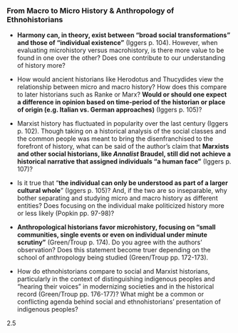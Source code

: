 ### From Macro to Micro History & Anthropology of Ethnohistorians

-	**Harmony can, in theory, exist between “broad social transformations” and those of “individual existence”** (Iggers p. 104). However, when evaluating microhistory versus macrohistory, is there more value to be found in one over the other? Does one contribute to our understanding of history more?

- How would ancient historians like Herodotus and Thucydides view the relationship between micro and macro history? How does this compare to later historians such as Ranke or Marx? **Would or should one expect a difference in opinion based on time-period of the historian or place of origin (e.g. Italian vs. German approaches)** (Iggers p. 105)?

-	Marxist history has fluctuated in popularity over the last century (Iggers p. 102). Though taking on a historical analysis of the social classes and the common people was meant to bring the disenfranchised to the forefront of history, what can be said of the author’s claim that **Marxists and other social historians, like _Annalist_ Braudel, still did not achieve a historical narrative that assigned individuals “a human face”** (Iggers p. 107)?

-	Is it true that “**the individual can only be understood as part of a larger cultural whole**” (Iggers p. 105)? And, if the two are so inseparable, why bother separating and studying micro and macro history as different entities? Does focusing on the individual make politicized history more or less likely (Popkin pp. 97-98)?

-	**Anthropological historians favor microhistory, focusing on “small communities, single events or even on individual under minute scrutiny”** (Green/Troup p. 174). Do you agree with the authors’ observation? Does this statement become truer depending on the school of anthropology being studied (Green/Troup pp. 172-173).

-	How do ethnohistorians compare to social and Marxist historians, particularly in the context of distinguishing indigenous peoples and “hearing their voices” in modernizing societies and in the historical record (Green/Troup pp. 176-177)? What might be a common or conflicting agenda behind social and ethnohistorians’ presentation of indigenous peoples?

2.5
